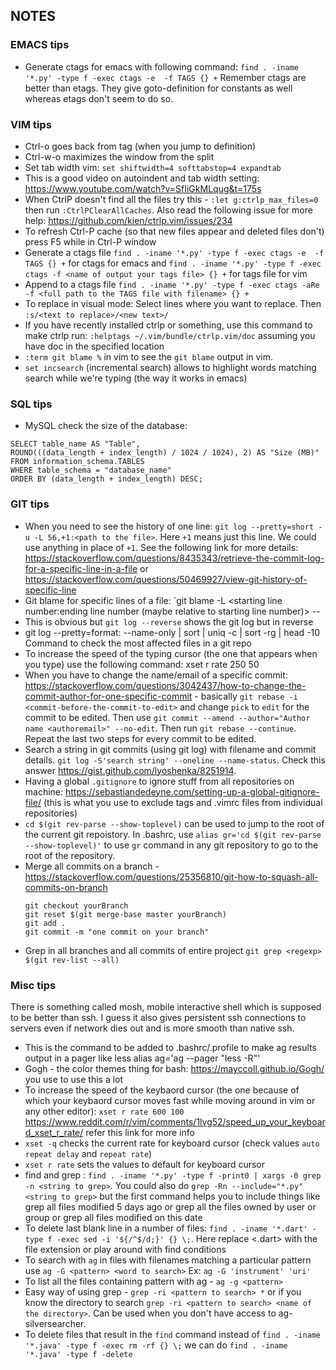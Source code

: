 ## NOTES

### EMACS tips
- Generate ctags for emacs with following command:
`find . -iname '*.py' -type f -exec ctags -e  -f TAGS {} +`
Remember ctags are better than etags. They give goto-definition for constants as well whereas etags don't seem to do so.

### VIM tips
- Ctrl-o goes back from tag (when you jump to definition)
- Ctrl-w-o maximizes the window from the split
- Set tab width vim: `set shiftwidth=4 softtabstop=4 expandtab`
- This is a good video on autoindent and tab width setting: https://www.youtube.com/watch?v=SfIiGkMLqug&t=175s
- When CtrlP doesn't find all the files try this - `:let g:ctrlp_max_files=0` then run `:CtrlPClearAllCaches`. Also read the following issue for more help: https://github.com/kien/ctrlp.vim/issues/234
- To refresh Ctrl-P cache (so that new files appear and deleted files don't) press F5 while in Ctrl-P window
- Generate a ctags file `find . -iname '*.py' -type f -exec ctags -e  -f TAGS {} +` for ctags for emacs and  `find . -iname '*.py' -type f -exec ctags -f <name of output your tags file> {} +` for tags file for vim
- Append to a ctags file `find . -iname '*.py' -type f -exec ctags -aRe -f <full path to the TAGS file with filename> {} +`
- To replace in visual mode: Select lines where you want to replace. Then `:s/<text to replace>/<new text>/`
- If you have recently installed ctrlp or something, use this command to make ctrlp run: `:helptags ~/.vim/bundle/ctrlp.vim/doc` assuming you have doc in the specified location
- `:term git blame %` in vim to see the `git blame` output in vim.
- `set incsearch` (incremental search) allows to highlight words matching search while we're typing (the way it works in emacs)

### SQL tips
- MySQL check the size of the database: 
```
SELECT table_name AS "Table",
ROUND(((data_length + index_length) / 1024 / 1024), 2) AS "Size (MB)"
FROM information_schema.TABLES
WHERE table_schema = "database_name"
ORDER BY (data_length + index_length) DESC;
```

### GIT tips
- When you need to see the history of one line: `git log --pretty=short -u -L 56,+1:<path to the file>`. Here `+1` means just this line. We could use anything in place of `+1`. See the following link for more details: https://stackoverflow.com/questions/8435343/retrieve-the-commit-log-for-a-specific-line-in-a-file or https://stackoverflow.com/questions/50469927/view-git-history-of-specific-line
- Git blame for specific lines of a file: `git blame -L <starting line number:ending line number (maybe relative to starting line number)> -- <path to file>
- This is obvious but `git log --reverse` shows the git log but in reverse
- git log --pretty=format: --name-only | sort | uniq -c | sort -rg | head -10 Command to check the most affected files in a git repo
- To increase the speed of the typing cursor (the one that appears when you type) use the following command: xset r rate 250 50
- When you have to change the name/email of a specific commit: https://stackoverflow.com/questions/3042437/how-to-change-the-commit-author-for-one-specific-commit - basically `git rebase -i <commit-before-the-commit-to-edit>` and change `pick` to `edit` for the commit to be edited. Then use `git commit --amend --author="Author name <authoremail>" --no-edit`. Then run `git rebase --continue`. Repeat the last two steps for every commit to be edited.
- Search a string in git commits (using git log) with filename and commit details. `git log -S'search string' --oneline --name-status`. Check this answer https://gist.github.com/lyoshenka/8251914.
- Having a global `.gitignore` to ignore stuff from all repositories on machine: https://sebastiandedeyne.com/setting-up-a-global-gitignore-file/ (this is what you use to exclude tags and .vimrc files from individual repositories)
- `cd $(git rev-parse --show-toplevel)` can be used to jump to the root of the current git repoistory. In .bashrc, use `alias gr='cd $(git rev-parse --show-toplevel)'` to use `gr` command in any git repository to go to the root of the repository. 
- Merge all commits on a branch - https://stackoverflow.com/questions/25356810/git-how-to-squash-all-commits-on-branch
  ```
  git checkout yourBranch
  git reset $(git merge-base master yourBranch)
  git add .
  git commit -m "one commit on your branch"
  ```
- Grep in all branches and all commits of entire project `git grep <regexp> $(git rev-list --all)`

### Misc tips
There is something called mosh, mobile interactive shell which is supposed to be better than ssh.
I guess it also gives persistent ssh connections to servers even if network dies out and is more
smooth than native ssh.
- This is the command to be added to .bashrc/.profile to make ag results output in a pager like less
alias ag='ag --pager "less -R"'
- Gogh - the color themes thing for bash: https://mayccoll.github.io/Gogh/ you use to use this a lot
- To increase the speed of the keybaord cursor (the one because of which your keybaord cursor moves fast while moving around in vim or any other editor): `xset r rate 600 100` https://www.reddit.com/r/vim/comments/1lvg52/speed_up_your_keyboard_xset_r_rate/ refer this link for more info
- `xset -q` checks the current rate for keyboard cursor (check values `auto repeat delay` and `repeat rate`)
- `xset r rate` sets the values to default for keyboard cursor
- find and grep : `find . -iname '*.py' -type f -print0 | xargs -0 grep -n <string to grep>`. You could also do `grep -Rn --include="*.py" <string to grep>` but the first command helps you to include things like grep all files modified 5 days ago or grep all the files owned by user or group or grep all files modified on this date
- To delete last blank line in a number of files: `find . -iname '*.dart' -type f -exec sed -i '${/^$/d;}' {} \;`. Here replace <.dart> with the file extension or play around with find conditions
- To search with `ag` in files with filenames matching a particular pattern use `ag -G <pattern> <word to search>` Ex: `ag -G 'instrument' 'uri'`
- To list all the files containing pattern with ag - `ag -g <pattern>`
- Easy way of using grep - `grep -ri <pattern to search> *` or if you know the directory to search `grep -ri <pattern to search> <name of the directory>`. Can be used when you don't have access to ag-silversearcher.
- To delete files that result in the `find` command instead of `find . -iname '*.java' -type f -exec rm -rf {} \;` we can do `find . -iname '*.java' -type f -delete`
